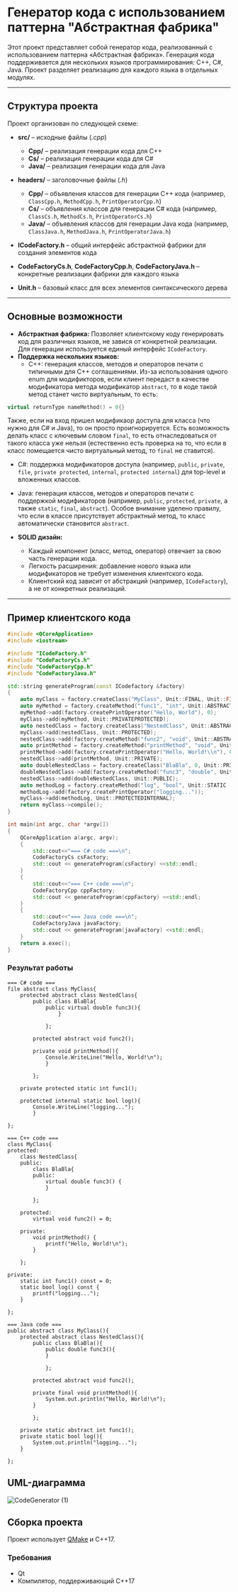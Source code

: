 # Генератор кода с использованием паттерна "Абстрактная фабрика"

Этот проект представляет собой генератор кода, реализованный с использованием паттерна «Абстрактная фабрика». Генерация кода поддерживается для нескольких языков программирования: C++, C#, Java. Проект разделяет реализацию для каждого языка в отдельных модулях. 

---

## Структура проекта

Проект организован по следующей схеме:

- **src/** – исходные файлы (*.cpp*)
  - **Cpp/** – реализация генерации кода для C++
  - **Cs/** – реализация генерации кода для C#
  - **Java/** – реализация генерации кода для Java

- **headers/** – заголовочные файлы (*.h*)
  - **Cpp/** – объявления классов для генерации C++ кода (например, `ClassCpp.h`, `MethodCpp.h`, `PrintOperatorCpp.h`)
  - **Cs/** – объявления классов для генерации C# кода (например, `ClassCs.h`, `MethodCs.h`, `PrintOperatorCs.h`)
  - **Java/** – объявления классов для генерации Java кода (например, `ClassJava.h`, `MethodJava.h`, `PrintOperatorJava.h`)

- **ICodeFactory.h** – общий интерфейс абстрактной фабрики для создания элементов кода
- **CodeFactoryCs.h**, **CodeFactoryCpp.h**, **CodeFactoryJava.h** – конкретные реализации фабрики для каждого языка
- **Unit.h** – базовый класс для всех элементов синтаксического дерева

---

## Основные возможности

- **Абстрактная фабрика:** Позволяет клиентскому коду генерировать код для различных языков, не завися от конкретной реализации. Для генерации используется единый интерфейс `ICodeFactory`.
- **Поддержка нескольких языков:**  
  - C++: генерация классов, методов и операторов печати с типичными для C++ соглашениями. Из-за использования одного enum для модификторов, если клиент передаст в качестве модификатора метода модификатор `abstract`, то в коде такой метод станет чисто виртуальным, то есть:
```c++
virtual returnType nameMethod() = 0{}
```
Также, если на вход пришел модификаор доступа для класса (что нужно для C# и Java), то он просто проигнорируется. Есть возможность делать класс с ключевым словом `final`, то есть отнаследоваться от такого класса уже нельзя (естественно есть проверка на то, что если в класс помещается чисто виртуальный метод, то `final` не ставится).
  - C#: поддержка модификаторов доступа (например, `public`, `private`, `file`, `private protected`, `internal`, `protected internal`) для top-level и вложенных классов.
  - Java: генерация классов, методов и операторов печати с поддержкой модификаторов (например, `public`, `protected`, `private`, а также `static`, `final`, `abstract`). Особое внимание уделено правилу, что если в классе присутствует абстрактный метод, то класс автоматически становится `abstract`.

- **SOLID дизайн:**  
  - Каждый компонент (класс, метод, оператор) отвечает за свою часть генерации кода.
  - Легкость расширения: добавление нового языка или модификаторов не требует изменения клиентского кода.
  - Клиентский код зависит от абстракций (например, `ICodeFactory`), а не от конкретных реализаций.

---
## Пример клиентского кода
```c++
#include <QCoreApplication>
#include <iostream>

#include "ICodeFactory.h"
#include "CodeFactoryCs.h"
#include "CodeFactoryCpp.h"
#include "CodeFactoryJava.h"

std::string generateProgram(const ICodefactory &factory)
{
    auto myClass = factory.createClass("MyClass", Unit::FINAL, Unit::FILE);
    auto myMethod = factory.createMethod("func1", "int", Unit::ABSTRACT | Unit::STATIC | Unit::CONST);
    myMethod->add(factory.createPrintOperator("Hello, World"), 0);
    myClass->add(myMethod, Unit::PRIVATEPROTECTED);
    auto nestedClass = factory.createClass("NestedClass", Unit::ABSTRACT, Unit::PUBLIC);
    myClass->add(nestedClass, Unit::PROTECTED);
    nestedClass->add(factory.createMethod("func2", "void", Unit::ABSTRACT), Unit::PROTECTED);
    auto printMethod = factory.createMethod("printMethod", "void", Unit::FINAL);
    printMethod->add(factory.createPrintOperator("Hello, World!\\n"), 0);
    nestedClass->add(printMethod, Unit::PRIVATE);
    auto doubleNestedClass = factory.createClass("BlaBla", 0, Unit::PRIVATE);
    doubleNestedClass->add(factory.createMethod("func3", "double", Unit::VIRTUAL), Unit::PUBLIC);
    nestedClass->add(doubleNestedClass, Unit::PUBLIC);
    auto methodLog = factory.createMethod("log", "bool", Unit::STATIC | Unit::CONST);
    methodLog->add(factory.createPrintOperator("logging..."));
    myClass->add(methodLog, Unit::PROTECTEDINTERNAL);
    return myClass->compile();
}

int main(int argc, char *argv[])
{
    QCoreApplication a(argc, argv);
    {
        std::cout<<"=== C# code ===\n";
        CodeFactoryCs csFactory;
        std::cout << generateProgram(csFactory) <<std::endl;
    }
    {
        std::cout<<"=== C++ code ===\n";
        CodeFactoryCpp cppFactory;
        std::cout << generateProgram(cppFactory) <<std::endl;
    }
    {
        std::cout<<"=== Java code ===\n";
        CodeFactoryJava javaFactory;
        std::cout << generateProgram(javaFactory) <<std::endl;
    }
    return a.exec();
}

```
### Результат работы
```
=== C# code ===
file abstract class MyClass{
    protected abstract class NestedClass{
        public class BlaBla{
            public virtual double func3(){
                }

            };

        protected abstract void func2();

        private void printMethod(){
            Console.WriteLine("Hello, World!\n");
            }

        };

    private protected static int func1();

    protetcted internal static bool log(){
        Console.WriteLine("logging...");
        }

};

=== C++ code ===
class MyClass{
protected:
    class NestedClass{
    public:
        class BlaBla{
        public:
            virtual double func3() {
            }

        };

    protected:
        virtual void func2() = 0;

    private:
        void printMethod() {
            printf("Hello, World!\n");
        }

    };

private:
    static int func1() const = 0;
    static bool log() const {
        printf("logging...");
    }

};

=== Java code ===
public abstract class MyClass(){
    protected abstract class NestedClass(){
        public class BlaBla(){
            public double func3(){
            }

            };

        protected abstract void func2();

        private final void printMethod(){
            System.out.println("Hello, World!\n");
        }

        };

    private static abstract int func1();
    private static bool log(){
        System.out.println("logging...");
    }

};
```

## UML-диаграмма
![CodeGenerator (1)](https://github.com/user-attachments/assets/0c8907a4-d4af-455b-a71b-4ae706fe56fc)



## Сборка проекта

Проект использует [QMake](https://doc.qt.io/qt-5/qmake-manual.html) и C++17.

### Требования

- Qt
- Компилятор, поддерживающий C++17
